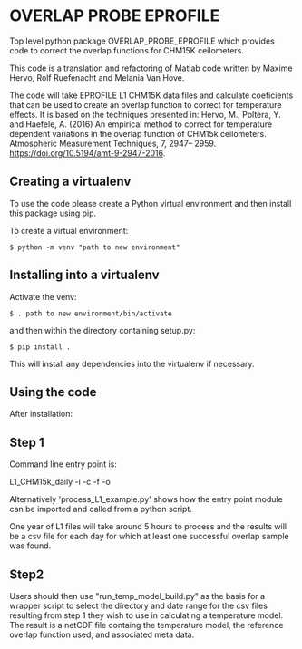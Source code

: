 # OVERLAP PROBE EPROFILE

Top level python package OVERLAP_PROBE_EPROFILE which provides code to correct the overlap functions for CHM15K ceilometers. 

This code is a translation and refactoring of Matlab code written by Maxime Hervo, Rolf Ruefenacht and Melania Van Hove.

The code will take EPROFILE L1 CHM15K data files and calculate coeficients that can be used to create an overlap function to correct for temperature effects. 
It is based on the techniques presented in: Hervo, M., Poltera, Y. and Haefele, A. (2016) An empirical method to correct for temperature dependent variations in the 
overlap function of CHM15k ceilometers. Atmospheric Measurement Techniques, 7, 2947– 2959. https://doi.org/10.5194/amt-9-2947-2016.

Creating a virtualenv
----------------------------

To use the code please create a Python virtual environment and then install this package using pip. 

To create a virtual environment:

    $ python -m venv "path to new environment"

Installing into a virtualenv
----------------------------

Activate the venv:

    $ . path to new environment/bin/activate
    
and then within the directory containing setup.py:

    $ pip install .

This will install any dependencies into the virtualenv if necessary.

Using the code
--------------

After installation:

Step 1
------
Command line entry point is:

L1_CHM15k_daily -i <data file or data directory> -c <config file> -f <reference overlap> -o <output file>

Alternatively 'process_L1_example.py' shows how the entry point module can be imported and called from a python script.

One year of L1 files will take around 5 hours to process and the results will be a csv file for each day for which at least one successful 
overlap sample was found. 

Step2
------
Users should then use "run_temp_model_build.py" as the basis for a wrapper script to select the directory and date range for the csv files resulting from step 1 they
wish to use in calculating a temperature model. The result is a netCDF file containg the temperature model, the reference overlap function used, and associated meta data. 
